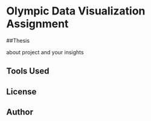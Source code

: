 # Olympic Data Visualization Assignment 

##Thesis 

about project and your insights 

## Tools Used

## License

## Author 
